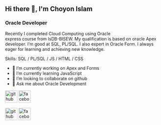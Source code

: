 ## Hi there 👋, I'm Choyon Islam
### Oracle Developer

 Recently I completed Cloud Computing using Oracle  
express course from IsDB-BISEW. My qualification is
 based on oracle Apex developer. I’m good at SQL, PL/SQL.
 I also expert in Oracle Form. I always eager for learning
 and achieving new knowledge.

Skills: SQL / PL/SQL / JS / HTML / CSS

- 🔭 I’m currently working on Apex and Forms 
- 🌱 I’m currently learning JavaScript 
- 👯 I’m looking to collaborate on github 
- 💬 Ask me about Oracle Development 


[<img src='https://cdn.jsdelivr.net/npm/simple-icons@3.0.1/icons/github.svg' alt='github' height='40'>](https://github.com/choyonALL)  [<img src='https://cdn.jsdelivr.net/npm/simple-icons@3.0.1/icons/facebook.svg' alt='facebook' height='40'>](https://www.facebook.com/choyonika.islam.5)  


[<img src='https://cdn.jsdelivr.net/npm/simple-icons@3.0.1/icons/github.svg' alt='github' height='40'>](https://github.com/choyonALL)  [<img src='https://cdn.jsdelivr.net/npm/simple-icons@3.0.1/icons/facebook.svg' alt='facebook' height='40'>](https://www.facebook.com/choyonika.islam.5)  

